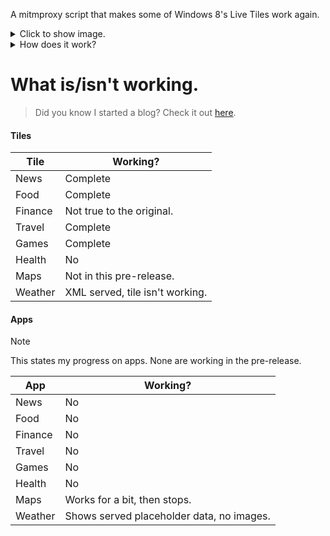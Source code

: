 A mitmproxy script that makes some of Windows 8's Live Tiles work again.
<details>
<summary>Click to show image.</summary>
  
|<img width="1363" height="908" alt="Windows 8.1's Start Screen, showing Finance, News, Games, Food, and Travel tiles, all with modern data." src="https://github.com/user-attachments/assets/bb83052b-a22c-4b80-a798-52dde7d50172" />|
|     :---:      | 
| <i>Not all tiles are working yet, view the list below for deatils</i> |

</details>

<details>
<summary>How does it work?</summary>
  
This diagram should help.
```mermaid
graph TD;
    Windows-->mitmproxy;
    mitmproxy-->RSS;
    RSS-->OpenMetro;
    metrobox-->Tile-Data;
    Tile-Data-->Windows;
```
In other words, Windows contacts mitmproxy first, mitmproxy edits the returned data which it gets from metrobox parsing RSS feeds.

</details>

# What is/isn't working.

> Did you know I started a blog? Check it out [here](https://boks-oks.github.io/).

#### Tiles
| Tile | Working? |
| ------------- | ------------- |
| News | Complete |
| Food | Complete |
| Finance | Not true to the original. |
| Travel | Complete |
| Games | Complete |
| Health | No |
| Maps | Not in this pre-release. |
| Weather | XML served, tile isn't working. |

#### Apps

> [!NOTE]  
> This states my progress on apps. None are working in the pre-release.

| App | Working? |
| ------------- | ------------- |
| News | No |
| Food | No |
| Finance | No |
| Travel | No |
| Games | No |
| Health | No |
| Maps | Works for a bit, then stops. |
| Weather | Shows served placeholder data, no images. |
